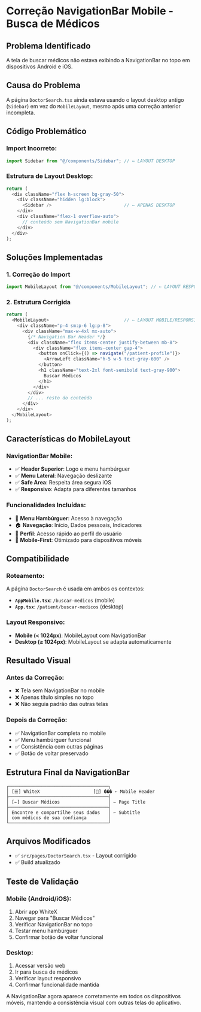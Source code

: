 # Correção NavigationBar Mobile - Busca de Médicos

## Problema Identificado

A tela de buscar médicos não estava exibindo a NavigationBar no topo em dispositivos Android e iOS.

## Causa do Problema

A página `DoctorSearch.tsx` ainda estava usando o layout desktop antigo (`Sidebar`) em vez do `MobileLayout`, mesmo após uma correção anterior incompleta.

## Código Problemático

### Import Incorreto:

```typescript
import Sidebar from "@/components/Sidebar"; // ← LAYOUT DESKTOP
```

### Estrutura de Layout Desktop:

```typescript
return (
  <div className="flex h-screen bg-gray-50">
    <div className="hidden lg:block">
      <Sidebar />                           // ← APENAS DESKTOP
    </div>
    <div className="flex-1 overflow-auto">
      // conteúdo sem NavigationBar mobile
    </div>
  </div>
);
```

## Soluções Implementadas

### 1. Correção do Import

```typescript
import MobileLayout from "@/components/MobileLayout"; // ← LAYOUT RESPONSIVO
```

### 2. Estrutura Corrigida

```typescript
return (
  <MobileLayout>                            // ← LAYOUT MOBILE/RESPONSIVO
    <div className="p-4 sm:p-6 lg:p-8">
      <div className="max-w-4xl mx-auto">
        {/* Navigation Bar Header */}
        <div className="flex items-center justify-between mb-8">
          <div className="flex items-center gap-4">
            <button onClick={() => navigate("/patient-profile")}>
              <ArrowLeft className="h-5 w-5 text-gray-600" />
            </button>
            <h1 className="text-2xl font-semibold text-gray-900">
              Buscar Médicos
            </h1>
          </div>
        </div>
        // ... resto do conteúdo
      </div>
    </div>
  </MobileLayout>
);
```

## Características do MobileLayout

### NavigationBar Mobile:

- ✅ **Header Superior**: Logo e menu hambúrguer
- ✅ **Menu Lateral**: Navegação deslizante
- ✅ **Safe Area**: Respeita área segura iOS
- ✅ **Responsivo**: Adapta para diferentes tamanhos

### Funcionalidades Incluídas:

- 🍔 **Menu Hambúrguer**: Acesso à navegação
- 🏠 **Navegação**: Início, Dados pessoais, Indicadores
- 👤 **Perfil**: Acesso rápido ao perfil do usuário
- 📱 **Mobile-First**: Otimizado para dispositivos móveis

## Compatibilidade

### Roteamento:

A página `DoctorSearch` é usada em ambos os contextos:

- **`AppMobile.tsx`**: `/buscar-medicos` (mobile)
- **`App.tsx`**: `/patient/buscar-medicos` (desktop)

### Layout Responsivo:

- **Mobile (< 1024px)**: MobileLayout com NavigationBar
- **Desktop (≥ 1024px)**: MobileLayout se adapta automaticamente

## Resultado Visual

### Antes da Correção:

- ❌ Tela sem NavigationBar no mobile
- ❌ Apenas título simples no topo
- ❌ Não seguia padrão das outras telas

### Depois da Correção:

- ✅ NavigationBar completa no mobile
- ✅ Menu hambúrguer funcional
- ✅ Consistência com outras páginas
- ✅ Botão de voltar preservado

## Estrutura Final da NavigationBar

```
┌─────────────────────────────────────┐
│ [☰] WhiteX                    [📱] ��� ← Mobile Header
├─────────────────────────────────────┤
│ [←] Buscar Médicos                  │ ← Page Title
├─────────────────────────────────────┤
│ Encontre e compartilhe seus dados   │ ← Subtitle
│ com médicos de sua confiança        │
└─────────────────────────────────────┘
```

## Arquivos Modificados

- ✅ `src/pages/DoctorSearch.tsx` - Layout corrigido
- ✅ Build atualizado

## Teste de Validação

### Mobile (Android/iOS):

1. Abrir app WhiteX
2. Navegar para "Buscar Médicos"
3. Verificar NavigationBar no topo
4. Testar menu hambúrguer
5. Confirmar botão de voltar funcional

### Desktop:

1. Acessar versão web
2. Ir para busca de médicos
3. Verificar layout responsivo
4. Confirmar funcionalidade mantida

A NavigationBar agora aparece corretamente em todos os dispositivos móveis, mantendo a consistência visual com outras telas do aplicativo.
